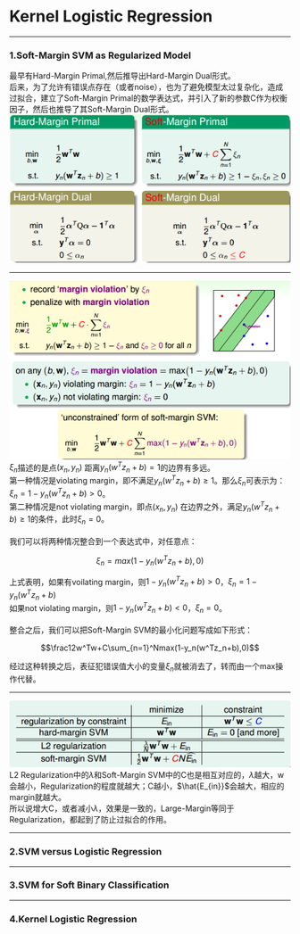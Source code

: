 # Kernel Logistic Regression

---

### 1.Soft-Margin SVM as Regularized Model
最早有Hard-Margin Primal,然后推导出Hard-Margin Dual形式。<br>
后来，为了允许有错误点存在（或者noise），也为了避免模型太过复杂化，造成过拟合，建立了Soft-Margin Primal的数学表达式，并引入了新的参数C作为权衡因子，然后也推导了其Soft-Margin Dual形式。<br>
![soft](https://github.com/makixi/MachineLearningNote/blob/master/MachineLearningTechniques/pic/5_softad.png?raw=true)<br>

***

![zh](https://github.com/makixi/MachineLearningNote/blob/master/MachineLearningTechniques/pic/5_zh.png?raw=true)<br>
$\xi_n$描述的是点$(x_n,y_n)$ 距离$y_n(w^Tz_n+b)=1$的边界有多远。<br>
第一种情况是violating margin，即不满足$y_n(w^Tz_n+b)\geq1$。那么$\xi_n$可表示为：$\xi_n=1-y_n(w^Tz_n+b)>0$。<br>
第二种情况是not violating margin，即点$(x_n,y_n)$ 在边界之外，满足$y_n(w^Tz_n+b)\geq1$的条件，此时$\xi_n=0$。<br>
<br>
我们可以将两种情况整合到一个表达式中，对任意点：

$$\xi_n=max(1-y_n(w^Tz_n+b),0)$$

上式表明，如果有voilating margin，则$1-y_n(w^Tz_n+b)>0$，$\xi_n=1-y_n(w^Tz_n+b)$<br>
如果not violating margin，则$1-y_n(w^Tz_n+b)<0$，$\xi_n=0$。<br>
<br>
整合之后，我们可以把Soft-Margin SVM的最小化问题写成如下形式：

$$\frac12w^Tw+C\sum_{n=1}^Nmax(1-y_n(w^Tz_n+b),0)$$

经过这种转换之后，表征犯错误值大小的变量$\xi_n$就被消去了，转而由一个max操作代替。

***

![goal](https://github.com/makixi/MachineLearningNote/blob/master/MachineLearningTechniques/pic/5_goal.png?raw=true)<br>
L2 Regularization中的$\lambda$和Soft-Margin SVM中的C也是相互对应的，$\lambda$越大，w会越小，Regularization的程度就越大；C越小，$\hat{E_{in}}$会越大，相应的margin就越大。<br>
所以说增大C，或者减小$\lambda$，效果是一致的，Large-Margin等同于Regularization，都起到了防止过拟合的作用。

---

### 2.SVM versus Logistic Regression

---

### 3.SVM for Soft Binary Classification

---

### 4.Kernel Logistic Regression